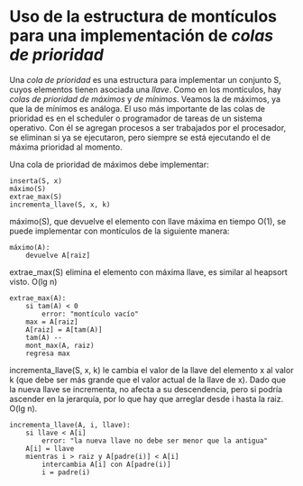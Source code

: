 # Uso de la estructura de montículos para una implementación de *colas de prioridad*

Una *cola de prioridad* es una estructura para implementar un conjunto S, cuyos elementos tienen asociada una *llave*.
Como en los montículos, hay *colas de prioridad de máximos* y *de mínimos*.
Veamos la de máximos, ya que la de mínimos es análoga.
El uso más importante de las colas de prioridad es en el scheduler o programador de tareas de un sistema operativo.
Con él se agregan procesos a ser trabajados por el procesador, se eliminan si ya se ejecutaron, pero siempre se está
ejecutando el de máxima prioridad al momento.

Una cola de prioridad de máximos debe implementar:

    inserta(S, x)
    máximo(S)
    extrae_max(S)
    incrementa_llave(S, x, k)

máximo(S), que devuelve el elemento con llave máxima en tiempo O(1), se puede implementar con montículos de la siguiente manera:

    máximo(A):
        devuelve A[raiz]

extrae_max(S) elimina el elemento con máxima llave, es similar al heapsort visto. O(lg n)

    extrae_max(A):
        si tam(A) < 0
            error: "montículo vacío"
        max = A[raiz]
        A[raiz] = A[tam(A)]
        tam(A) --
        mont_max(A, raiz)
        regresa max

incrementa_llave(S, x, k) le cambia el valor de la llave del elemento x al valor k (que debe ser más grande que el valor actual de la llave de x).
Dado que la nueva llave se incrementa, no afecta a su descendencia, pero si podría ascender en la jerarquía, por lo que hay que arreglar desde i hasta la raiz.
O(lg n).

    incrementa_llave(A, i, llave):
        si llave < A[i]
            error: "la nueva llave no debe ser menor que la antigua"
        A[i] = llave
        mientras i > raiz y A[padre(i)] < A[i]
            intercambia A[i] con A[padre(i)]
            i = padre(i)

